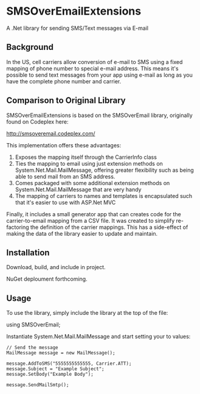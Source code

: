 SMSOverEmailExtensions
======================

A .Net library for sending SMS/Text messages via E-mail

Background
--------------
In the US, cell carriers allow conversion of e-mail to SMS using a fixed mapping of phone number to special e-mail address. This means it's possible to send text messages from your app using e-mail as long as you have the complete phone number and carrier.

Comparison to Original Library
--------------------
SMSOverEmailExtensions is based on the SMSOverEmail library, originally found on Codeplex here:

http://smsoveremail.codeplex.com/

This implementation offers these advantages:

1) Exposes the mapping itself through the CarrierInfo class
2) Ties the mapping to email using just extension methods on System.Net.Mail.MailMessage, offering greater flexibility such as being able to send mail from an SMS address.
3) Comes packaged with some additional extension methods on System.Net.Mail.MailMessage that are very handy
4) The mapping of carriers to names and templates is encapsulated such that it's easier to use with ASP.Net MVC

Finally, it includes a small generator app that can creates code for the carrier-to-email mapping from a CSV file. It was created to simplify re-factoring the definition of the carrier mappings. This has a side-effect of making the data of the library easier to update and maintain.

Installation
--------------------
Download, build, and include in project.

NuGet deploument forthcoming.

Usage
--------------------
To use the library, simply include the library at the top of the file:

using SMSOverEmail;

Instantiate System.Net.Mail.MailMessage and start setting your to values:

```CSharp
// Send the message
MailMessage message = new MailMessage();

message.AddToSMS("5555555555555, Carrier.ATT);
message.Subject = "Example Subject";
message.SetBody("Example Body");

message.SendMailSmtp();
```







